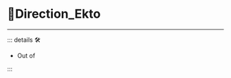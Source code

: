 # 🔻<via>Direction_Ekto</via>

---

<!-- =================================================== -->
<!-- =================================================== -->
<!-- =================================================== -->
<!-- =================================================== -->
<!-- =================================================== -->
::: details 🛠

- Out of

:::
